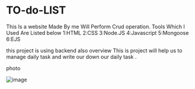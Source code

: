 # TO-do-LIST
This Is a website Made By me Will Perform Crud operation.
Tools Which I Used Are Listed below
1:HTML
2:CSS
3:Node.JS
4:Javascript
5:Mongoose
6:EJS

this project is using backend also
overview
This is project will help us to manage daily task and write our down our daily task .

photo

![image](https://user-images.githubusercontent.com/77912967/121305628-6cb47d80-c91b-11eb-9c36-1413afe604bf.png)







